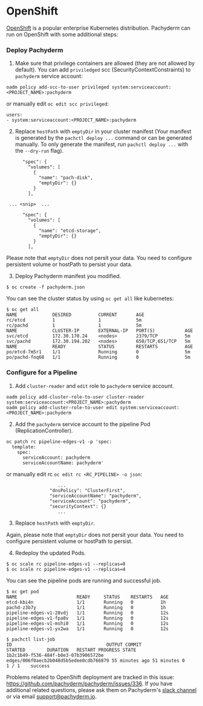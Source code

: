 # OpenShift

[OpenShift](https://www.openshift.com/) is a popular enterprise Kubernetes distribution.  Pachyderm can run on OpenShift with some additional steps:

### Deploy Pachyderm

1) Make sure that privilege containers are allowed (they are not allowed by default). You can add `priviledged` scc (SecurityContextConstraints) to `pachyderm` service account:

```
oadm policy add-scc-to-user privileged system:serviceaccount:<PROJECT_NAME>:pachyderm
```

or manually edit `oc edit scc privileged`:

```
users:
- system:serviceaccount:<PROJECT_NAME>:pachyderm
```

2) Replace `hostPath` with `emptyDir` in your cluster manifest (Your manifest is generated by the `pachctl deploy ...` command or can be generated manually. To only generate the manifest, run `pachctl deploy ...` with the `--dry-run` flag).

```
      "spec": {
        "volumes": [
          {
            "name": "pach-disk",
            "emptyDir": {}
          }
        ],

 ... <snip>  ...

      "spec": {
        "volumes": [
          {
            "name": "etcd-storage",
            "emptyDir": {}
          }
        ],
```

Please note that `emptyDir` does not persit your data. You need to configure persistent volume or hostPath to persist your data.

3) Deploy Pachyderm manifest you modified.

```
$ oc create -f pachyderm.json
```

You can see the cluster status by using `oc get all` like kubernetes:

```
$ oc get all
NAME             DESIRED          CURRENT       AGE
rc/etcd          1                1             5m
rc/pachd         1                1             5m
NAME             CLUSTER-IP       EXTERNAL-IP   PORT(S)           AGE
svc/etcd         172.30.170.24    <nodes>       2379/TCP          5m
svc/pachd        172.30.194.202   <nodes>       650/TCP,651/TCP   5m
NAME             READY            STATUS        RESTARTS          AGE
po/etcd-7m5r1    1/1              Running       0                 5m
po/pachd-foq68   1/1              Running       0                 5m
```

### Configure for a Pipeline

1) Add `cluster-reader` and `edit` role to `pachyderm` service account.

```
oadm policy add-cluster-role-to-user cluster-reader system:serviceaccount:<PROJECT_NAME>:pachyderm
oadm policy add-cluster-role-to-user edit system:serviceaccount:<PROJECT_NAME>:pachyderm
```

2) Add the `pachyderm` service account to the pipeline Pod (ReplicationController).

```
oc patch rc pipeline-edges-v1 -p 'spec:
  template:
    spec:
      serviceAccount: pachyderm
      serviceAccountName: pachyderm'
```

or manually edit rc `oc edit rc <RC_PIPELINE> -o json`:

```
                   ...
                "dnsPolicy": "ClusterFirst",
                "serviceAccountName": "pachyderm",
                "serviceAccount": "pachyderm",
                "securityContext": {}
                   ...
```

3) Replace `hostPath` with `emptyDir`.

Again, please note that `emptyDir` does not persit your data. You need to configure persistent volume or hostPath to persist.

4) Redeploy the updated Pods.

```
$ oc scale rc pipeline-edges-v1 --replicas=0
$ oc scale rc pipeline-edges-v1 --replicas=4
```

You can see the pipeline pods are running and successful job.

```
$ oc get pod
NAME                      READY     STATUS    RESTARTS   AGE
etcd-kbi4n                1/1       Running   0          1h
pachd-z3b7y               1/1       Running   0          1h
pipeline-edges-v1-28vdj   1/1       Running   0          12s
pipeline-edges-v1-fpa8v   1/1       Running   0          12s
pipeline-edges-v1-mshi0   1/1       Running   0          12s
pipeline-edges-v1-yx2wa   1/1       Running   0          12s

$ pachctl list-job
ID                                   OUTPUT COMMIT                          STARTED        DURATION   RESTART PROGRESS STATE
1b2c1b49-f536-484f-b0e3-07b3906572be edges/006f0aecb2b048d5b5edee0cdb766879 55 minutes ago 51 minutes 0       1 / 1    success
```

Problems related to OpenShift deployment are tracked in this issue: https://github.com/pachyderm/pachyderm/issues/336.  If you have additional related questions, please ask them on Pachyderm's [slack channel](https://pachyderm-users.slack.com/messages) or via email support@pachyderm.io.
